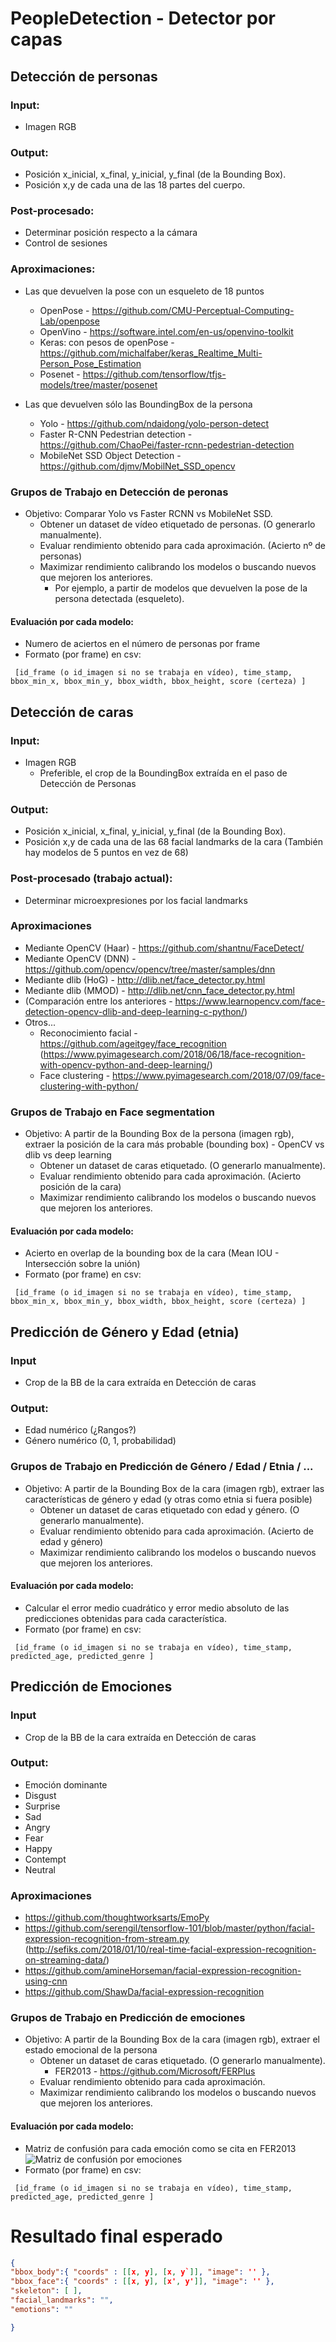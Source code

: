 # PeopleDetection - Detector por capas

## Detección de personas
### Input:
- Imagen RGB

### Output:
- Posición x_inicial, x_final, y_inicial, y_final (de la Bounding Box).
- Posición x,y de cada una de las 18 partes del cuerpo.

### Post-procesado:
- Determinar posición respecto a la cámara
- Control de sesiones

### Aproximaciones:
- Las que devuelven la pose con un esqueleto de 18 puntos 
    - OpenPose - https://github.com/CMU-Perceptual-Computing-Lab/openpose
    - OpenVino - https://software.intel.com/en-us/openvino-toolkit
    - Keras: con pesos de openPose - https://github.com/michalfaber/keras_Realtime_Multi-Person_Pose_Estimation
    - Posenet - https://github.com/tensorflow/tfjs-models/tree/master/posenet
    
- Las que devuelven sólo las BoundingBox de la persona
	- Yolo - https://github.com/ndaidong/yolo-person-detect
	- Faster R-CNN Pedestrian detection - https://github.com/ChaoPei/faster-rcnn-pedestrian-detection
	- MobileNet SSD Object Detection - https://github.com/djmv/MobilNet_SSD_opencv


### Grupos de Trabajo en Detección de peronas
- Objetivo: Comparar Yolo vs Faster RCNN vs MobileNet SSD.
	- Obtener un dataset de vídeo etiquetado de personas. (O generarlo manualmente).
	- Evaluar rendimiento obtenido para cada aproximación. (Acierto nº de personas)
	- Maximizar rendimiento calibrando los modelos o buscando nuevos que mejoren los anteriores.
		- Por ejemplo, a partir de modelos que devuelven la pose de la persona detectada (esqueleto). 

#### Evaluación por cada modelo:
- Numero de aciertos en el número de personas por frame
- Formato (por frame) en csv:  
```csv
 [id_frame (o id_imagen si no se trabaja en vídeo), time_stamp, bbox_min_x, bbox_min_y, bbox_width, bbox_height, score (certeza) ]  
```



## Detección de caras
### Input:
- Imagen RGB
    - Preferible, el crop de la BoundingBox extraída en el paso de Detección de Personas

### Output:
- Posición x_inicial, x_final, y_inicial, y_final (de la Bounding Box).
- Posición x,y de cada una de las 68 facial landmarks de la cara (También hay modelos de 5 puntos en vez de 68)

### Post-procesado (trabajo actual):
- Determinar microexpresiones por los facial landmarks

### Aproximaciones
- Mediante OpenCV (Haar) - https://github.com/shantnu/FaceDetect/
- Mediante OpenCV (DNN) - https://github.com/opencv/opencv/tree/master/samples/dnn
- Mediante dlib (HoG) - http://dlib.net/face_detector.py.html
- Mediante dlib (MMOD) - http://dlib.net/cnn_face_detector.py.html
- (Comparación entre los anteriores - https://www.learnopencv.com/face-detection-opencv-dlib-and-deep-learning-c-python/)
- Otros... 
	- Reconocimiento facial - https://github.com/ageitgey/face_recognition (https://www.pyimagesearch.com/2018/06/18/face-recognition-with-opencv-python-and-deep-learning/)
	- Face clustering - https://www.pyimagesearch.com/2018/07/09/face-clustering-with-python/

### Grupos de Trabajo en Face segmentation
- Objetivo: A partir de la Bounding Box de la persona (imagen rgb), extraer la posición de la cara más probable (bounding box) - OpenCV vs dlib vs deep learning
	- Obtener un dataset de caras etiquetado. (O generarlo manualmente).
	- Evaluar rendimiento obtenido para cada aproximación. (Acierto posición de la cara)
	- Maximizar rendimiento calibrando los modelos o buscando nuevos que mejoren los anteriores.

#### Evaluación por cada modelo:
- Acierto en overlap de la bounding box de la cara (Mean IOU - Intersección sobre la unión)
- Formato (por frame) en csv: 
```csv
 [id_frame (o id_imagen si no se trabaja en vídeo), time_stamp, bbox_min_x, bbox_min_y, bbox_width, bbox_height, score (certeza) ]  
```


## Predicción de Género y Edad (etnia)
### Input
- Crop de la BB de la cara extraída en Detección de caras

### Output:
- Edad numérico (¿Rangos?)
- Género numérico (0, 1, probabilidad)


### Grupos de Trabajo en Predicción de Género / Edad / Etnia / ...
- Objetivo: A partir de la Bounding Box de la cara (imagen rgb), extraer las características de género y edad (y otras como etnia si fuera posible)
	- Obtener un dataset de caras etiquetado con edad y género. (O generarlo manualmente).
	- Evaluar rendimiento obtenido para cada aproximación. (Acierto de edad y género)
	- Maximizar rendimiento calibrando los modelos o buscando nuevos que mejoren los anteriores.
	
#### Evaluación por cada modelo:
- Calcular el error medio cuadrático y error medio absoluto de las predicciones obtenidas para cada característica.
- Formato (por frame) en csv: 
```csv
 [id_frame (o id_imagen si no se trabaja en vídeo), time_stamp, predicted_age, predicted_genre ]  
```


## Predicción de Emociones
### Input
- Crop de la BB de la cara extraída en Detección de caras

### Output:
- Emoción dominante
- Disgust
- Surprise
- Sad
- Angry
- Fear
- Happy
- Contempt
- Neutral

### Aproximaciones
- https://github.com/thoughtworksarts/EmoPy
- https://github.com/serengil/tensorflow-101/blob/master/python/facial-expression-recognition-from-stream.py (http://sefiks.com/2018/01/10/real-time-facial-expression-recognition-on-streaming-data/)
- https://github.com/amineHorseman/facial-expression-recognition-using-cnn
- https://github.com/ShawDa/facial-expression-recognition


### Grupos de Trabajo en Predicción de emociones
- Objetivo: A partir de la Bounding Box de la cara (imagen rgb), extraer el estado emocional de la persona 
	- Obtener un dataset de caras etiquetado. (O generarlo manualmente).
		- FER2013 - https://github.com/Microsoft/FERPlus
	- Evaluar rendimiento obtenido para cada aproximación.
	- Maximizar rendimiento calibrando los modelos o buscando nuevos que mejoren los anteriores.

#### Evaluación por cada modelo:
- Matriz de confusión para cada emoción como se cita en FER2013
![Matriz de confusión por emociones](https://github.com/tonnyESP/LayeredPeopleDetector/emotion_confusion_matrix.png)
- Formato (por frame) en csv: 
```csv
 [id_frame (o id_imagen si no se trabaja en vídeo), time_stamp, predicted_age, predicted_genre ]  
```


# Resultado final esperado

```json 
{
"bbox_body":{ "coords" : [[x, y], [x, y`]], "image": '' },
"bbox_face":{ "coords" : [[x, y], [x', y']], "image": '' },
"skeleton": [ ],
"facial_landmarks": "",
"emotions": ""

}
```
